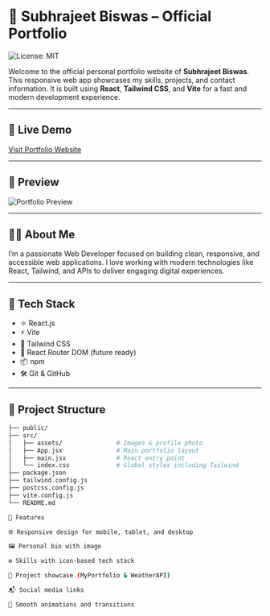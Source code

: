 # 💼 Subhrajeet Biswas – Official Portfolio

![License: MIT](https://img.shields.io/badge/License-MIT-yellow.svg)

Welcome to the official personal portfolio website of **Subhrajeet Biswas**. This responsive web app showcases my skills, projects, and contact information. It is built using **React**, **Tailwind CSS**, and **Vite** for a fast and modern development experience.

---

## 🔗 Live Demo

[Visit Portfolio Website](https://your-deployment-url.com) <!-- Replace this with actual link after deploying -->

---

## 📸 Preview

![Portfolio Preview](https://via.placeholder.com/800x400?text=Project+Screenshot) <!-- Optional: Add screenshot of your homepage -->

---

## 🧑‍💻 About Me

I’m a passionate Web Developer focused on building clean, responsive, and accessible web applications. I love working with modern technologies like React, Tailwind, and APIs to deliver engaging digital experiences.

---

## 🚀 Tech Stack

- ⚛️ React.js
- ⚡ Vite
- 🎨 Tailwind CSS
- 🔗 React Router DOM (future ready)
- 📦 npm
- 🛠 Git & GitHub

---

## 📂 Project Structure

```bash
├── public/
├── src/
│   ├── assets/               # Images & profile photo
│   ├── App.jsx               # Main portfolio layout
│   ├── main.jsx              # React entry point
│   └── index.css             # Global styles including Tailwind
├── package.json
├── tailwind.config.js
├── postcss.config.js
├── vite.config.js
└── README.md

🧩 Features

🌐 Responsive design for mobile, tablet, and desktop

🖼️ Personal bio with image

⚙️ Skills with icon-based tech stack

📁 Project showcase (MyPortfolio & WeatherAPI)

📬 Social media links

💫 Smooth animations and transitions